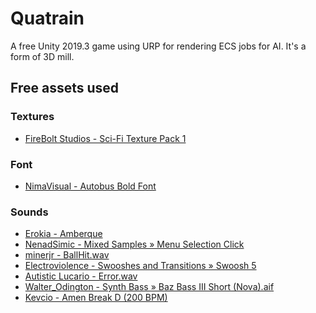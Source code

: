 # Quatrain

A free Unity 2019.3 game using URP for rendering ECS jobs for AI.
It's a form of 3D mill.

## Free assets used

### Textures

- [FireBolt Studios - Sci-Fi Texture Pack 1](https://assetstore.unity.com/packages/2d/textures-materials/sci-fi-texture-pack-1-23301)

### Font

- [NimaVisual - Autobus Bold Font](https://www.fontspace.com/nimavisual/autobus-bold)

### Sounds

- [Erokia - Amberque](https://freesound.org/people/Erokia/sounds/460578/)
- [NenadSimic - Mixed Samples » Menu Selection Click](https://freesound.org/people/NenadSimic/sounds/171697/)
- [minerjr - BallHit.wav](https://freesound.org/people/minerjr/sounds/89977/)
- [Electroviolence - Swooshes and Transitions » Swoosh 5](https://freesound.org/people/Electroviolence/sounds/234553/)
- [Autistic Lucario - Error.wav](https://freesound.org/people/Autistic%20Lucario/sounds/142608/)
- [Walter_Odington - Synth Bass » Baz Bass III Short (Nova).aif](https://freesound.org/people/Walter_Odington/sounds/25955/)
- [Kevcio - Amen Break D (200 BPM)](https://freesound.org/people/Kevcio/sounds/263871/)
